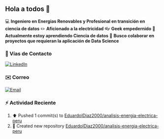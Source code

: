 ## Hola a todos 👋

💻 **Ingeniero en Energias Renovables y Profesional en transición en ciencia de datos**
✏️ **Aficionado a la electricidad**
👓 **Geek empedernido**
🌱 **Actualmente estoy aprendiendo Ciencia de datos**
🤝 **Busco colaborar en proyectos que requieran la aplicación de Data Science**

### 📲 Vías de Contacto

[![LinkedIn](https://img.shields.io/badge/LinkedIn-0077B5?style=for-the-badge&logo=linkedin&logoColor=white)](https://www.linkedin.com/in/eduardodiazdev/)

### ✉️ Correo

[![Email](https://img.shields.io/badge/Email-D14836?style=for-the-badge&logo=gmail&logoColor=white)](eduardoignaciodm@gmail.com)

### :zap: Actividad Reciente
<!--RECENT_ACTIVITY:start-->
1. ⬆️ Pushed 1 commit(s) to [EduardoIDiaz2000/analisis-energia-electrica-peru](https://github.com/EduardoIDiaz2000/analisis-energia-electrica-peru)<br>
2. 📔 Created new repository [EduardoIDiaz2000/analisis-energia-electrica-peru](https://github.com/EduardoIDiaz2000/analisis-energia-electrica-peru)<br>
<!--RECENT_ACTIVITY:end-->
